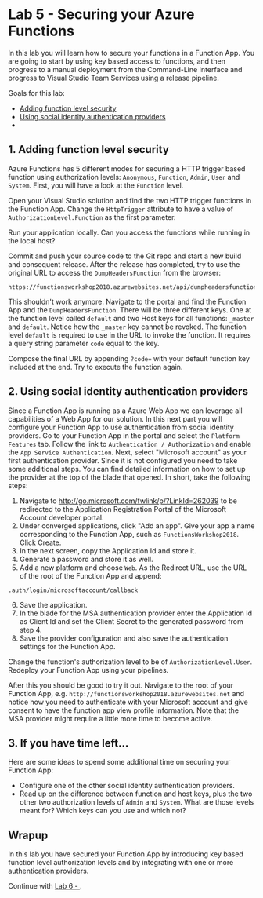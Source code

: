 # Lab 5 - Securing your Azure Functions

In this lab you will learn how to secure your functions in a Function App. You are going to start by using key based access to functions, and then progress to a manual deployment from the Command-Line Interface and progress to Visual Studio Team Services using a release pipeline.

Goals for this lab: 
- [Adding function level security](#1)
- [Using social identity authentication providers](#2)
- [](#3)

## <a name="1"></a>1. Adding function level security

Azure Functions has 5 different modes for securing a HTTP trigger based function using authorization levels: ```Anonymous```, ```Function```, ```Admin```, ```User``` and ```System```. First, you will have a look at the ```Function``` level.

Open your Visual Studio solution and find the two HTTP trigger functions in the Function App. Change the ```HttpTrigger``` attribute to have a value of ```AuthorizationLevel.Function``` as the first parameter.

Run your application locally. Can you access the functions while running in the local host?

Commit and push your source code to the Git repo and start a new build and consequent release. After the release has completed, try to use the original URL to access the ```DumpHeadersFunction``` from the browser:
```
https://functionsworkshop2018.azurewebsites.net/api/dumpheadersfunction
```
This shouldn't work anymore. Navigate to the portal and find the Function App and the ```DumpHeadersFunction```.  There will be three different keys. One at the function level called ```default``` and two Host keys for all functions: ```_master``` and ```default```. Notice how the ```_master``` key cannot be revoked. The function level ```default``` is required to use in the URL to invoke the function. It requires a query string parameter ```code``` equal to the key.

Compose the final URL by appending ```?code=``` with your default function key included at the end. Try to execute the function again.

## <a name="2"></a>2. Using social identity authentication providers

Since a Function App is running as a Azure Web App we can leverage all capabilities of a Web App for our solution. In this next part you will configure your Function App to use authentication from social identity providers.
Go to your Function App in the portal and select the ```Platform Features``` tab. Follow the link to ```Authentication / Authorization``` and enable the ```App Service Authentication```. Next, select "Microsoft account" as your first authentication provider. Since it is not configured you need to take some additional steps. You can find detailed information on how to set up the provider at the top of the blade that opened. In short, take the following steps:

1. Navigate to http://go.microsoft.com/fwlink/p/?LinkId=262039 to be redirected to the Application Registration Portal of the Microsoft Account developer portal.
2. Under converged applications, click "Add an app". Give your app a name corresponding to the Function App, such as ```FunctionsWorkshop2018```. Click Create.
3. In the next screen, copy the Application Id and store it. 
4. Generate a password and store it as well.
5. Add a new platform and choose ```Web```. As the Redirect URL, use the URL of the root of the Function App and append: 
```
.auth/login/microsoftaccount/callback
``` 
6. Save the application.
7. In the blade for the MSA authentication provider enter the Application Id as Client Id and set the Client Secret to the generated password from step 4.
8. Save the provider configuration and also save the authentication settings for the Function App.

Change the function's authorization level to be of ```AuthorizationLevel.User```. Redeploy your Function App using your pipelines.
	
After this you should be good to try it out. Navigate to the root of your Function App, e.g. ```http://functionsworkshop2018.azurewebsites.net``` and notice how you need to authenticate with your Microsoft account and give consent to have the function app view profile information.
Note that the MSA provider might require a little more time to become active.

## <a name="3"></a>3. If you have time left...

Here are some ideas to spend some additional time on securing your Function App:
- Configure one of the other social identity authentication providers.
- Read up on the difference between function and host keys, plus the two other two authorization levels of ```Admin``` and ```System```. What are those levels meant for? Which keys can you use and which not?

## Wrapup
In this lab you have secured your Function App by introducing key based function level authorization levels and by integrating with one or more authentication providers. 

Continue with [Lab 6 - ](Lab6-.md).